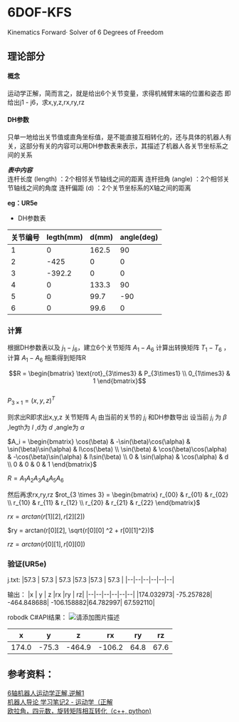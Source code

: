 # 6DOF-KFS
Kinematics Forward· Solver of 6 Degrees of Freedom

## 理论部分
#### 概念
运动学正解，简而言之，就是给出6个关节变量，求得机械臂末端的位置和姿态
即给出j1 - j6​，求x,y,z,rx,ry,rz​

#### DH参数
只单一地给出关节值或直角坐标值，是不能直接互相转化的，还与具体的机器人有关，这部分有关的内容可以用DH参数表来表示，其描述了机器人各关节坐标系之间的关系

***表中内容***  
连杆长度 (length) ：2个相邻关节轴线之间的距离
连杆扭角 (angle) ：2个相邻关节轴线之间的角度
连杆偏距 (d) ：2个关节坐标系的X轴之间的距离

**eg：UR5e**
- DH参数表

|关节编号	|legth(mm)	|d(mm)	|angle(deg)|
|--|--|--|--|
|1	|0	|162.5	|90|
|2|	-425|	0|	0|
|3	|-392.2	|0|	0|
|4|	0|	133.3|	90|
|5|	0|	99.7|	-90|
|6|	0|	99.6|	0|
### 计算
根据DH参数表以及
$j_1 - j_6​$
，建立6个关节矩阵
$​A_1-A_6$
计算出转换矩阵
$T_1-T_6$
，计算
$A_1-A_6$
相乘得到矩阵R

$$R = \begin{bmatrix} \text{rot}_{3\times3} & P_{3\times1} \\ 0_{1\times3} & 1 \end{bmatrix}$$   
$P_{3 \times 1} = (x, y, z)^T$

则求出R即求出x,y,z
关节矩阵
$A_i$
由当前的关节的
$j_i$
和DH参数导出
设当前
$j_i$
为
$\beta$
,legth为
$l$
,d为
$d$
,angle为
$\alpha$

$A_i = \begin{bmatrix} \cos(\beta) & -\sin(\beta)\cos(\alpha) & \sin(\beta)\sin(\alpha) & l\cos(\beta) \\ \sin(\beta) & \cos(\beta)\cos(\alpha) & -\cos(\beta)\sin(\alpha) & l\sin(\beta) \\ 0 & \sin(\alpha) & \cos(\alpha) & d \\ 0 & 0 & 0 & 1 \end{bmatrix}$

$R=A_1A_2A_3A_4A_5A_6$

然后再求rx,ry,rz
$rot_{3 \times 3} = \begin{bmatrix} r_{00} & r_{01} & r_{02} \\ r_{10} & r_{11} & r_{12} \\ r_{20} & r_{21} & r_{22} \end{bmatrix}$

$rx = arctan(r[1][2], r[2][2])$

$ry = arctan(r[0][2], \sqrt{r[0][0] ^2 + r[0][1]^2})$

$rz = arctan(r[0][1], r[0][0])$

### 验证(UR5e)
j.txt:
|57.3    |  57.3   |  57.3   |57.3   |57.3  | 57.3 |
|--|--|--|--|--|--|

输出：
|x     | y  |  z  |rx  |ry | rz|
|--|--|--|--|--|--|
|174.032973| -75.257828| -464.848688| -106.158882|64.782997| 67.592110|

robodk C#API结果：
![请添加图片描述](https://img-blog.csdnimg.cn/0fa62c5aecf4423c80685df5c50f5611.png)

|x     | y  |  z  |rx  |ry | rz|
|--|--|--|--|--|--|
|174.0| -75.3| -464.9| -106.2|64.8| 67.6|

## 参考资料：
[6轴机器人运动学正解,逆解1](https://blog.csdn.net/weixin_37942267/article/details/78806448?spm=1001.2014.3001.5502)  
[机器人导论 学习笔记2 - 运动学（正解](https://blog.csdn.net/u013039705/article/details/88894743)  
[欧拉角，四元数，旋转矩阵相互转化（c++, python)](https://zhuanlan.zhihu.com/p/259999988)
